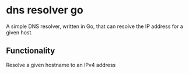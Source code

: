 # dns resolver go

A simple DNS resolver, written in Go, that can resolve the IP address for a given host.

## Functionality

Resolve a given hostname to an IPv4 address

